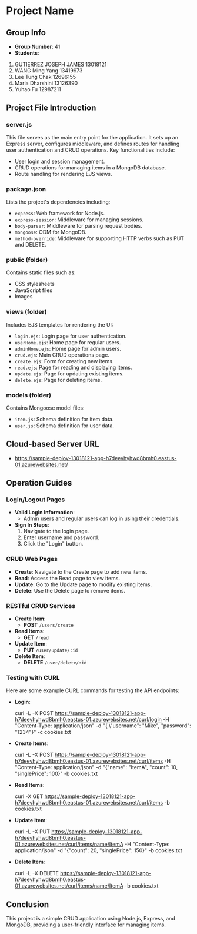 # Project Name

## Group Info
- **Group Number**: 41
- **Students**: 
1. GUTIERREZ JOSEPH JAMES 13018121
2. WANG Ming Yang 13419973
3. Lee Tung Chak 12696155
4. Maria Dharshini 13126390
5. Yuhao Fu 12987211

## Project File Introduction

### server.js
This file serves as the main entry point for the application. It sets up an Express server, configures middleware, and defines routes for handling user authentication and CRUD operations. Key functionalities include:
- User login and session management.
- CRUD operations for managing items in a MongoDB database.
- Route handling for rendering EJS views.

### package.json
Lists the project's dependencies including:
- `express`: Web framework for Node.js.
- `express-session`: Middleware for managing sessions.
- `body-parser`: Middleware for parsing request bodies.
- `mongoose`: ODM for MongoDB.
- `method-override`: Middleware for supporting HTTP verbs such as PUT and DELETE.

### public (folder)
Contains static files such as:
- CSS stylesheets
- JavaScript files
- Images

### views (folder)
Includes EJS templates for rendering the UI:
- `login.ejs`: Login page for user authentication.
- `userHome.ejs`: Home page for regular users.
- `adminHome.ejs`: Home page for admin users.
- `crud.ejs`: Main CRUD operations page.
- `create.ejs`: Form for creating new items.
- `read.ejs`: Page for reading and displaying items.
- `update.ejs`: Page for updating existing items.
- `delete.ejs`: Page for deleting items.

### models (folder)
Contains Mongoose model files:
- `item.js`: Schema definition for item data.
- `user.js`: Schema definition for user data.

## Cloud-based Server URL
- https://sample-deploy-13018121-app-h7deevhyhwd8bmh0.eastus-01.azurewebsites.net/

## Operation Guides

### Login/Logout Pages
- **Valid Login Information**: 
  - Admin users and regular users can log in using their credentials.
- **Sign In Steps**: 
  1. Navigate to the login page.
  2. Enter username and password.
  3. Click the "Login" button.

### CRUD Web Pages
- **Create**: Navigate to the Create page to add new items.
- **Read**: Access the Read page to view items.
- **Update**: Go to the Update page to modify existing items.
- **Delete**: Use the Delete page to remove items.

### RESTful CRUD Services
- **Create Item**: 
  - **POST** `/users/create`
- **Read Items**: 
  - **GET** `/read`
- **Update Item**: 
  - **PUT** `/user/update/:id`
- **Delete Item**: 
  - **DELETE** `/user/delete/:id`

### Testing with CURL
Here are some example CURL commands for testing the API endpoints:

- **Login**:

    curl -L -X POST https://sample-deploy-13018121-app-h7deevhyhwd8bmh0.eastus-01.azurewebsites.net/curl/login -H "Content-Type: application/json" -d "{ \\"username\": \"Mike\", \"password\": \"1234\"}" -c cookies.txt

- **Create Items**:

    curl -L -X POST https://sample-deploy-13018121-app-h7deevhyhwd8bmh0.eastus-01.azurewebsites.net/curl/items -H "Content-Type: application/json" -d "{\"name\": \"ItemA\", \"count\": 10, \"singlePrice\": 100}" -b cookies.txt

- **Read Items**:

    curl -X GET https://sample-deploy-13018121-app-h7deevhyhwd8bmh0.eastus-01.azurewebsites.net/curl/items -b cookies.txt

- **Update Item**:

    curl -L -X PUT https://sample-deploy-13018121-app-h7deevhyhwd8bmh0.eastus-01.azurewebsites.net/curl/items/name/ItemA -H "Content-Type: application/json" -d "{\"count\": 20, \"singlePrice\": 150}" -b cookies.txt

- **Delete Item**:
  
    curl -L -X DELETE https://sample-deploy-13018121-app-h7deevhyhwd8bmh0.eastus-01.azurewebsites.net/curl/items/name/ItemA -b cookies.txt

## Conclusion
This project is a simple CRUD application using Node.js, Express, and MongoDB, providing a user-friendly interface for managing items.
